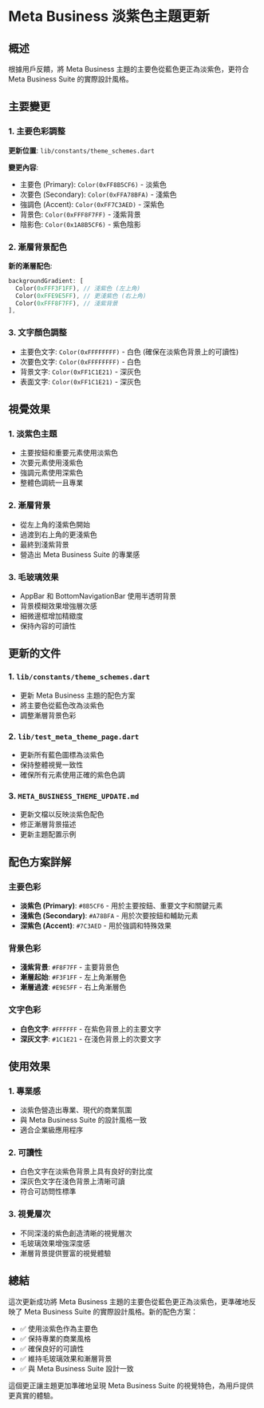 # Meta Business 淡紫色主題更新

## 概述

根據用戶反饋，將 Meta Business 主題的主要色從藍色更正為淡紫色，更符合 Meta Business Suite 的實際設計風格。

## 主要變更

### 1. 主要色彩調整

**更新位置**: `lib/constants/theme_schemes.dart`

**變更內容**:
- 主要色 (Primary): `Color(0xFF8B5CF6)` - 淡紫色
- 次要色 (Secondary): `Color(0xFFA78BFA)` - 淺紫色
- 強調色 (Accent): `Color(0xFF7C3AED)` - 深紫色
- 背景色: `Color(0xFFF8F7FF)` - 淺紫背景
- 陰影色: `Color(0x1A8B5CF6)` - 紫色陰影

### 2. 漸層背景配色

**新的漸層配色**:
```dart
backgroundGradient: [
  Color(0xFFF3F1FF), // 淺紫色 (左上角)
  Color(0xFFE9E5FF), // 更淺紫色 (右上角)
  Color(0xFFF8F7FF), // 淺紫背景
],
```

### 3. 文字顏色調整

- 主要色文字: `Color(0xFFFFFFFF)` - 白色 (確保在淡紫色背景上的可讀性)
- 次要色文字: `Color(0xFFFFFFFF)` - 白色
- 背景文字: `Color(0xFF1C1E21)` - 深灰色
- 表面文字: `Color(0xFF1C1E21)` - 深灰色

## 視覺效果

### 1. 淡紫色主題
- 主要按鈕和重要元素使用淡紫色
- 次要元素使用淺紫色
- 強調元素使用深紫色
- 整體色調統一且專業

### 2. 漸層背景
- 從左上角的淺紫色開始
- 過渡到右上角的更淺紫色
- 最終到淺紫背景
- 營造出 Meta Business Suite 的專業感

### 3. 毛玻璃效果
- AppBar 和 BottomNavigationBar 使用半透明背景
- 背景模糊效果增強層次感
- 細微邊框增加精緻度
- 保持內容的可讀性

## 更新的文件

### 1. `lib/constants/theme_schemes.dart`
- 更新 Meta Business 主題的配色方案
- 將主要色從藍色改為淡紫色
- 調整漸層背景色彩

### 2. `lib/test_meta_theme_page.dart`
- 更新所有藍色圖標為淡紫色
- 保持整體視覺一致性
- 確保所有元素使用正確的紫色色調

### 3. `META_BUSINESS_THEME_UPDATE.md`
- 更新文檔以反映淡紫色配色
- 修正漸層背景描述
- 更新主題配置示例

## 配色方案詳解

### 主要色彩
- **淡紫色 (Primary)**: `#8B5CF6` - 用於主要按鈕、重要文字和關鍵元素
- **淺紫色 (Secondary)**: `#A78BFA` - 用於次要按鈕和輔助元素
- **深紫色 (Accent)**: `#7C3AED` - 用於強調和特殊效果

### 背景色彩
- **淺紫背景**: `#F8F7FF` - 主要背景色
- **漸層起始**: `#F3F1FF` - 左上角漸層色
- **漸層過渡**: `#E9E5FF` - 右上角漸層色

### 文字色彩
- **白色文字**: `#FFFFFF` - 在紫色背景上的主要文字
- **深灰文字**: `#1C1E21` - 在淺色背景上的次要文字

## 使用效果

### 1. 專業感
- 淡紫色營造出專業、現代的商業氛圍
- 與 Meta Business Suite 的設計風格一致
- 適合企業級應用程序

### 2. 可讀性
- 白色文字在淡紫色背景上具有良好的對比度
- 深灰色文字在淺色背景上清晰可讀
- 符合可訪問性標準

### 3. 視覺層次
- 不同深淺的紫色創造清晰的視覺層次
- 毛玻璃效果增強深度感
- 漸層背景提供豐富的視覺體驗

## 總結

這次更新成功將 Meta Business 主題的主要色從藍色更正為淡紫色，更準確地反映了 Meta Business Suite 的實際設計風格。新的配色方案：

- ✅ 使用淡紫色作為主要色
- ✅ 保持專業的商業風格
- ✅ 確保良好的可讀性
- ✅ 維持毛玻璃效果和漸層背景
- ✅ 與 Meta Business Suite 設計一致

這個更正讓主題更加準確地呈現 Meta Business Suite 的視覺特色，為用戶提供更真實的體驗。 